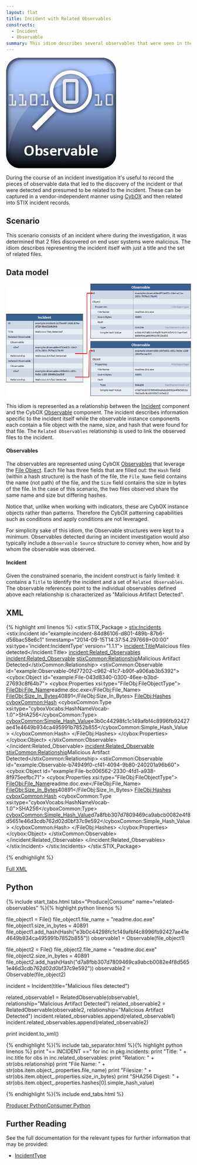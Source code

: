 ```yaml
---
layout: flat
title: Incident with Related Observables
constructs:
  - Incident
  - Observable
summary: This idiom describes several observables that were seen in the course of an incident.
---
```


<img src="/images/Observable.png" class="component-img" alt="Observable Icon" />

During the course of an incident investigation it's useful to record the pieces of observable data that led to the discovery of the incident or that were detected and presumed to be related to the incident. These can be captured in a vendor-independent manner using [CybOX](http://cybox.mitre.org) and then related into STIX incident records.

## Scenario

This scenario consists of an incident where during the investigation, it was determined that 2 files discovered on end user systems were malicious. The idiom describes representing the incident itself with just a title and the set of related files.

## Data model

<img src="diagram.png" alt="Observables related to an incident" />

This idiom is represented as a relationship between the [Incident](/data-model/{{site.current_version}}/incident/IncidentType) component and the CybOX [Observable](/data-model/{{site.current_version}}/cybox/ObservableType) component. The incident describes information specific to the incident itself while the observable instance components each contain a file object with the name, size, and hash that were found for that file. The `Related Observables` relationship is used to link the observed files to the incident.

#### Observables

The observables are represented using CybOX [Observables](/data-model/{{site.current_version}}/cybox/ObservableType) that leverage the [File Object](/data-model/{{site.current_version}}/FileObj/FileObjectType). Each file has three fields that are filled out: the `Hash` field (within a hash structure) is the hash of the file, the `File_Name` field contains the name (not path) of the file, and the `Size` field contains the size in bytes of the file. In the case of this scenario, the two files observed share the same name and size but differing hashes.

Notice that, unlike when working with indicators, these are CybOX instance objects rather than patterns. Therefore the CybOX patterning capabilities such as conditions and apply conditions are not leveraged.

For simplicity sake of this idiom, the Observable structures were kept to a minimum. Observables detected during an incident investigation would also typically include a `Observable Source` structure to convey when, how and by whom the observable was observed.

#### Incident

Given the constrained scenario, the incident construct is fairly limited: it contains a `Title` to identify the incident and a set of `Related Observables`. The observable references point to the individual observables defined above each relationship is characterized as "Malicious Artifact Detected".

## XML

{% highlight xml linenos %}
<stix:STIX_Package >
    <stix:Incidents>
        <stix:Incident id="example:incident-84d86106-d801-489b-87b6-d56bac58e6c1" timestamp="2014-09-15T14:37:54.297669+00:00" xsi:type='incident:IncidentType' version="1.1.1">
            <incident:Title>Malicious files detected</incident:Title>
            <incident:Related_Observables>
                <incident:Related_Observable>
                    <stixCommon:Relationship>Malicious Artifact Detected</stixCommon:Relationship>
                    <stixCommon:Observable id="example:Observable-0fd77202-c962-41c7-b90f-a906ab3b5392">
                        <cybox:Object id="example:File-043d8340-0300-46ee-b3bd-27693c8f64b7">
                            <cybox:Properties xsi:type="FileObj:FileObjectType">
                                <FileObj:File_Name>readme.doc.exe</FileObj:File_Name>
                                <FileObj:Size_In_Bytes>40891</FileObj:Size_In_Bytes>
                                <FileObj:Hashes>
                                    <cyboxCommon:Hash>
                                        <cyboxCommon:Type xsi:type="cyboxVocabs:HashNameVocab-1.0">SHA256</cyboxCommon:Type>
                                        <cyboxCommon:Simple_Hash_Value>e3b0c44298fc1c149afbf4c8996fb92427ae41e4649b934ca495991b7852b855</cyboxCommon:Simple_Hash_Value>
                                    </cyboxCommon:Hash>
                                </FileObj:Hashes>
                            </cybox:Properties>
                        </cybox:Object>
                    </stixCommon:Observable>
                </incident:Related_Observable>
                <incident:Related_Observable>
                    <stixCommon:Relationship>Malicious Artifact Detected</stixCommon:Relationship>
                    <stixCommon:Observable id="example:Observable-b74949f0-cf41-4094-9b80-240201a96b60">
                        <cybox:Object id="example:File-bc006562-2330-4fd1-a938-8f975eefbc71">
                            <cybox:Properties xsi:type="FileObj:FileObjectType">
                                <FileObj:File_Name>readme.doc.exe</FileObj:File_Name>
                                <FileObj:Size_In_Bytes>40891</FileObj:Size_In_Bytes>
                                <FileObj:Hashes>
                                    <cyboxCommon:Hash>
                                        <cyboxCommon:Type xsi:type="cyboxVocabs:HashNameVocab-1.0">SHA256</cyboxCommon:Type>
                                        <cyboxCommon:Simple_Hash_Value>d7a8fbb307d7809469ca9abcb0082e4f8d5651e46d3cdb762d02d0bf37c9e592</cyboxCommon:Simple_Hash_Value>
                                    </cyboxCommon:Hash>
                                </FileObj:Hashes>
                            </cybox:Properties>
                        </cybox:Object>
                    </stixCommon:Observable>
                </incident:Related_Observable>
            </incident:Related_Observables>
        </stix:Incident>
    </stix:Incidents>
</stix:STIX_Package>

{% endhighlight %}

[Full XML](incident-with-related-observables.xml)

## Python
{% include start_tabs.html tabs="Produce|Consume" name="related-observables" %}{% highlight python linenos %}

file_object1 = File()
file_object1.file_name = "readme.doc.exe"
file_object1.size_in_bytes = 40891
file_object1.add_hash(Hash("e3b0c44298fc1c149afbf4c8996fb92427ae41e4649b934ca495991b7852b855"))
observable1 = Observable(file_object1)
    
file_object2 = File()
file_object2.file_name = "readme.doc.exe"
file_object2.size_in_bytes = 40891
file_object2.add_hash(Hash("d7a8fbb307d7809469ca9abcb0082e4f8d5651e46d3cdb762d02d0bf37c9e592"))
observable2 = Observable(file_object2)
    
incident = Incident(title="Malicious files detected")
    
related_observable1 = RelatedObservable(observable1, relationship="Malicious Artifact Detected")
related_observable2 = RelatedObservable(observable2, relationship="Malicious Artifact Detected")
incident.related_observables.append(related_observable1)
incident.related_observables.append(related_observable2)

print incident.to_xml()

{% endhighlight %}{% include tab_separator.html %}{% highlight python linenos %}
print "== INCIDENT =="
for inc in pkg.incidents:
    print "Title: " + inc.title
    for obs in inc.related_observables:
        print "Relation: " + str(obs.relationship)
        print "File Name: " + str(obs.item.object_.properties.file_name)
        print "Filesize: " + str(obs.item.object_.properties.size_in_bytes)
        print "SHA256 Digest: " + str(obs.item.object_.properties.hashes[0].simple_hash_value)

{% endhighlight %}{% include end_tabs.html %}

[Producer Python](incident-with-related-observables_producer.py)[Consumer Python](incident-with-related-observables_consumer.py)

## Further Reading

See the full documentation for the relevant types for further information that may be provided:

* [IncidentType](/data-model/{{site.current_version}}/incident/IncidentType)
